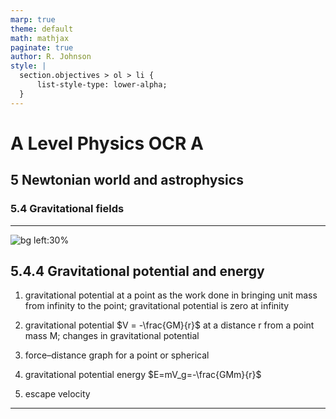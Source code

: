 ```yaml
---
marp: true
theme: default
math: mathjax
paginate: true
author: R. Johnson
style: |
  section.objectives > ol > li {
      list-style-type: lower-alpha;
  }
---
```


# A Level Physics OCR A
## 5 Newtonian world and astrophysics
### 5.4 Gravitational fields

---

<!-- _class: objectives -->

![bg left:30%](https://images.unsplash.com/photo-1492962827063-e5ea0d8c01f5?ixlib=rb-4.0.3&ixid=MnwxMjA3fDB8MHxwaG90by1wYWdlfHx8fGVufDB8fHx8&auto=format&fit=crop&w=2121&q=80)
## 5.4.4 Gravitational potential and energy


1. gravitational potential at a point as the work done in bringing unit mass from infinity to the point; gravitational potential is zero at infinity

2. gravitational potential $V = -\frac{GM}{r}$ at a distance r from a point mass M; changes in gravitational potential

3. force–distance graph for a point or spherical

4. gravitational potential energy $E=mV_g=-\frac{GMm}{r}$

5. escape velocity



---